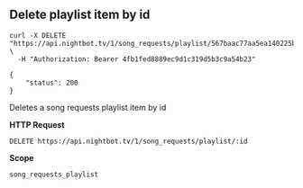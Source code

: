 ## Delete playlist item by id

```cURL
curl -X DELETE "https://api.nightbot.tv/1/song_requests/playlist/567baac77aa5ea140225baf0" \
  -H "Authorization: Bearer 4fb1fed8889ec9d1c319d5b3c9a54b23"

{
    "status": 200
}
```

Deletes a song requests playlist item by id

**HTTP Request**

`DELETE https://api.nightbot.tv/1/song_requests/playlist/:id`

**Scope**

`song_requests_playlist`